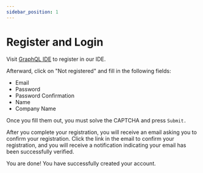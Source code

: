 ```yaml
---
sidebar_position: 1
---
```


# Register and Login
Visit [GraphQL IDE](https://graphql.bitquery.io/auth/login) to register in our IDE.

Afterward, click on "Not registered" and fill in the following fields:
- Email
- Password
- Password Confirmation
- Name
- Company Name

Once you fill them out, you must solve the CAPTCHA and press `Submit.`

After you complete your registration, you will receive an email asking you to confirm your registration. Click the link in the email to confirm your registration, 
and you will receive a notification indicating your email has been successfully verified.


You are done! You have successfully created your account.
